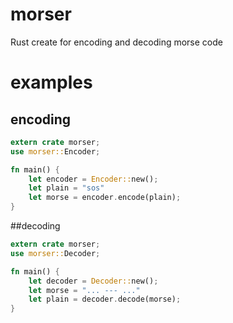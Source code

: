 # morser
Rust create for encoding and decoding morse code

# examples

## encoding
``` rust
extern crate morser;
use morser::Encoder;

fn main() {
    let encoder = Encoder::new();
    let plain = "sos"
    let morse = encoder.encode(plain);
}
```

##decoding

``` rust
extern crate morser;
use morser::Decoder;

fn main() {
    let decoder = Decoder::new();
    let morse = "... --- ..."
    let plain = decoder.decode(morse);
}
```

